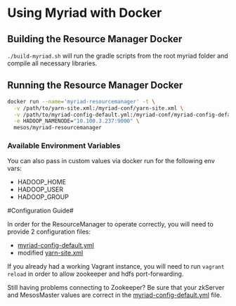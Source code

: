 # Using Myriad with Docker #

## Building the Resource Manager Docker

`./build-myriad.sh` will run the gradle scripts from the root myriad folder and compile all necessary libraries.

## Running the Resource Manager Docker

```bash
docker run --name='myriad-resourcemanager' -t \
  -v /path/to/yarn-site.xml:/myriad-conf/yarn-site.xml \
  -v /path/to/myriad-config-default.yml:/myriad-conf/myriad-config-default.yml \
  -e HADOOP_NAMENODE="10.100.3.237:9000" \
  mesos/myriad-resourcemanager
  ```

### Available Environment Variables
You can also pass in custom values via docker run for the following env vars: 
* HADOOP_HOME
* HADOOP_USER
* HADOOP_GROUP

#Configuration Guide#

In order for the ResourceManager to operate correctly, you will need to provide 2 configuration files:

* [myriad-config-default.yml](https://github.com/mesos/myriad/blob/phase1/myriad-scheduler/src/main/resources/myriad-config-default.yml)
* modified [yarn-site.xml](https://github.com/mesos/myriad/blob/phase1/docs/myriad-dev.md)

If you already had a working Vagrant instance, you will need to run `vagrant reload` in order to allow zookeeper and hdfs port-forwarding.

Still having problems connecting to Zookeeper? Be sure that your zkServer and MesosMaster values are correct in the [myriad-config-default.yml](https://github.com/mesos/myriad/blob/phase1/src/main/resources/myriad-config-default.yml) file.
